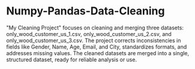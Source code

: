 # Numpy-Pandas-Data-Cleaning
"My Cleaning Project" focuses on cleaning and merging three datasets: only_wood_customer_us_1.csv, only_wood_customer_us_2.csv, and only_wood_customer_us_3.csv. The project corrects inconsistencies in fields like Gender, Name, Age, Email, and City, standardizes formats, and addresses missing values. The cleaned datasets are merged into a single, structured dataset, ready for reliable analysis or use.
